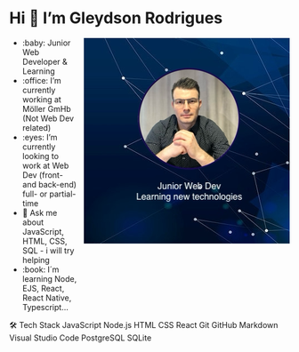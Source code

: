 <h1 align="left"> Hi 👋  I’m  Gleydson Rodrigues </h1>

<section align="left">
<p><a target="_blank" rel="noopener noreferrer" href="https://github.com/gw-rodrigues"><img align="right" src="/img/github-readme-banner.png" style="max-width: 100%;"></a></p>
<ul style="max-width: 20%;">
  <li> :baby: Junior Web Developer & Learning
  <li> :office: I’m currently working at Möller GmHb (Not Web Dev related)
  <li> :eyes:  I’m currently looking to work at Web Dev (front- and back-end) full- or partial-time
  <li> 💬 Ask me about JavaScript, HTML, CSS, SQL - i will try helping
  <li> :book: I´m learning Node, EJS, React, React Native, Typescript...
 </ul>
</section>

🛠  Tech Stack
JavaScript  Node.js  HTML  CSS  React  Git  GitHub  Markdown  Visual Studio Code  PostgreSQL  SQLite 




<!--
**gw-rodrigues/gw-rodrigues** is a ✨ _special_ ✨ repository because its `README.md` (this file) appears on your GitHub profile.

Here are some ideas to get you started:

- 🔭 I’m currently working on ...
- 🌱 I’m currently learning ...
- 👯 I’m looking to collaborate on ...
- 🤔 I’m looking for help with ...
- 💬 Ask me about ...
- 📫 How to reach me: ...
- 😄 Pronouns: ...
- ⚡ Fun fact: ...
-->
